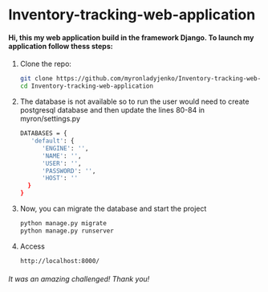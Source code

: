 # Inventory-tracking-web-application

#### Hi, this my web application build in the framework Django. To launch my application follow thess steps:

1. Clone the repo:

    ```sh
    git clone https://github.com/myronladyjenko/Inventory-tracking-web-application.git  
    cd Inventory-tracking-web-application
    ```

2. The database is not available so to run the user would need to create postgresql database and then update the lines 80-84 in myron/settings.py

    ```sh
    DATABASES = {  
       'default': {  
          'ENGINE': '',  
          'NAME': '',  
          'USER': '',  
          'PASSWORD': '',  
          'HOST': ''  
      }
    }
    ```
3. Now, you can migrate the database and start the project
    
    ```sh
    python manage.py migrate
    python manage.py runserver
    ```
    
4. Access 

    ```sh
    http://localhost:8000/
    ```
###### It was an amazing challenged! Thank you!    
    
